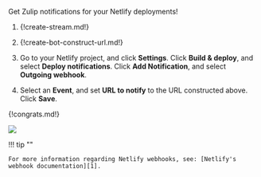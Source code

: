 Get Zulip notifications for your Netlify deployments!

1. {!create-stream.md!}

2. {!create-bot-construct-url.md!}

3. Go to your Netlify project, and click **Settings**. Click **Build & deploy**, and select **Deploy notifications**.
   Click **Add Notification**, and select **Outgoing webhook**.

4. Select an **Event**, and set **URL to notify** to the URL constructed above. Click **Save**.

{!congrats.md!}

![](/static/images/integrations/netlify/001.png)

!!! tip ""

    For more information regarding Netlify webhooks, see: [Netlify's webhook documentation][1].

[1]: https://www.netlify.com/docs/webhooks/

